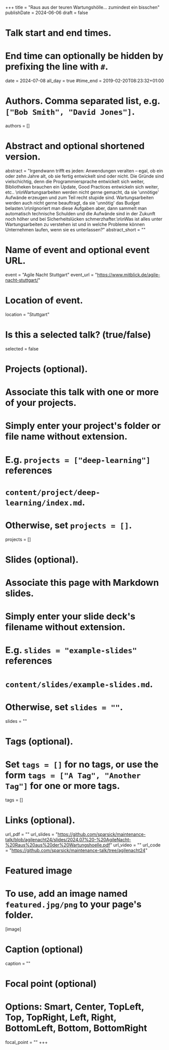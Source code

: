 +++
title = "Raus aus der teuren Wartungshölle... zumindest ein bisschen"
publishDate = 2024-06-06
draft = false

# Talk start and end times.
#   End time can optionally be hidden by prefixing the line with `#`.
date = 2024-07-08
all_day = true
#time_end = 2019-02-20T08:23:32+01:00

# Authors. Comma separated list, e.g. `["Bob Smith", "David Jones"]`.
authors = []

# Abstract and optional shortened version.
abstract = "Irgendwann trifft es jeden: Anwendungen veralten – egal, ob ein oder zehn Jahre alt, ob sie fertig entwickelt sind oder nicht. Die Gründe sind vielschichtig, denn die Programmiersprache entwickelt sich weiter, Bibliotheken brauchen ein Update, Good Practices entwickeln sich weiter, etc.. \n\nWartungsarbeiten werden nicht gerne gemacht, da sie 'unnötige' Aufwände erzeugen und zum Teil recht stupide sind. Wartungsarbeiten werden auch nicht gerne beauftragt, da sie 'unnötig' das Budget belasten.\n\nIgnoriert man diese Aufgaben aber, dann sammelt man automatisch technische Schulden und die Aufwände sind in der Zukunft noch höher und bei Sicherheitslücken schmerzhafter.\n\nWas ist alles unter Wartungsarbeiten zu verstehen ist und in welche Probleme können Unternehmen laufen, wenn sie es unterlassen?"
abstract_short = ""

# Name of event and optional event URL.
event = "Agile Nacht Stuttgart"
event_url = "https://www.mitblick.de/agile-nacht-stuttgart/"

# Location of event.
location = "Stuttgart"

# Is this a selected talk? (true/false)
selected = false

# Projects (optional).
#   Associate this talk with one or more of your projects.
#   Simply enter your project's folder or file name without extension.
#   E.g. `projects = ["deep-learning"]` references
#   `content/project/deep-learning/index.md`.
#   Otherwise, set `projects = []`.
projects = []

# Slides (optional).
#   Associate this page with Markdown slides.
#   Simply enter your slide deck's filename without extension.
#   E.g. `slides = "example-slides"` references
#   `content/slides/example-slides.md`.
#   Otherwise, set `slides = ""`.
slides = ""

# Tags (optional).
#   Set `tags = []` for no tags, or use the form `tags = ["A Tag", "Another Tag"]` for one or more tags.
tags = []

# Links (optional).
url_pdf = ""
url_slides = "https://github.com/sparsick/maintenance-talk/blob/agilenacht24/slides/2024.07%20-%20AgileNacht-%20Raus%20aus%20der%20Wartungshoelle.pdf"
url_video = ""
url_code = "https://github.com/sparsick/maintenance-talk/tree/agilenacht24"

# Featured image
# To use, add an image named `featured.jpg/png` to your page's folder.
[image]
  # Caption (optional)
  caption = ""

  # Focal point (optional)
  # Options: Smart, Center, TopLeft, Top, TopRight, Left, Right, BottomLeft, Bottom, BottomRight
  focal_point = ""
+++
